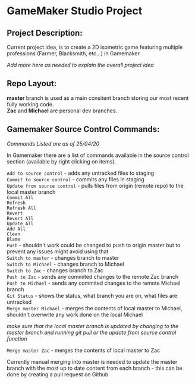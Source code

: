 # GameMaker Studio Project  

## Project Description:
Current project idea, is to create a 2D isometric game featuring multiple professions (Farmer, Blacksmith, etc...) in Gamemaker.  

*Add more here as needed to explain the overall project idea*

## Repo Layout:  

**master** branch is used as a main consitent branch storing our most recent fully working code.  
**Zac** and **Michael** are personal dev branches.  

## Gamemaker Source Control Commands:
*Commands Listed are as of 25/04/20*  

In Gamemaker there are a list of commands available in the source control section (available by right clicking on items).  

`Add to source control` - adds any untracked files to staging  
`Commit to source control` - commits any files in staging  
`Update from source control` - pulls files from origin (remote repo) to the local master branch  
`Commit All`  
`Refresh`  
`Refresh All`  
`Revert`  
`Revert All`  
`Update All`  
`Add All`  
`Clean`  
`Blame`  
`Push` - shouldn't work could be changed to push to origin master but to prevent any issues might avoid using that  
`Switch to master` - changes branch to master  
`Switch to Michael` - changes branch to Michael  
`Switch to Zac` - changes branch to Zac  
`Push to Zac` - sends any commited changes to the remote Zac branch  
`Push to Michael` - sends any commited changes to the remote Michael branch  
`Git Status` - shows the status, what branch you are on, what files are untracked  
`Merge master Michael` - merges the contents of local master to Michael, shouldn't overwrite any work done on the local Michael  

*make sure that the local master branch is updated by changing to the master branch and running git pull or the update from source control function*    

`Merge master Zac` - merges the contents of local master to Zac

Currently manual merging into master is needed to update the master branch with the most up to date content from each branch - this can be done by creating a pull request on Github  
